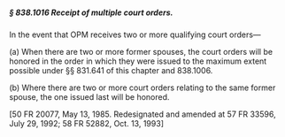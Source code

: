 ##### § 838.1016 Receipt of multiple court orders. #####

In the event that OPM receives two or more qualifying court orders—

(a) When there are two or more former spouses, the court orders will be honored in the order in which they were issued to the maximum extent possible under §§ 831.641 of this chapter and 838.1006.

(b) Where there are two or more court orders relating to the same former spouse, the one issued last will be honored.

[50 FR 20077, May 13, 1985. Redesignated and amended at 57 FR 33596, July 29, 1992; 58 FR 52882, Oct. 13, 1993]